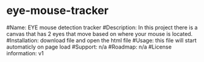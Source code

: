 # eye-mouse-tracker

#Name: EYE mouse detection tracker
#Description: In this project there is a canvas that has 2 eyes that move based on where your mouse is located. 
#Installation: download file and open the html file
#Usage: this file will start automaticly on page load
#Support: n/a
#Roadmap: n/a
#License information: v1
